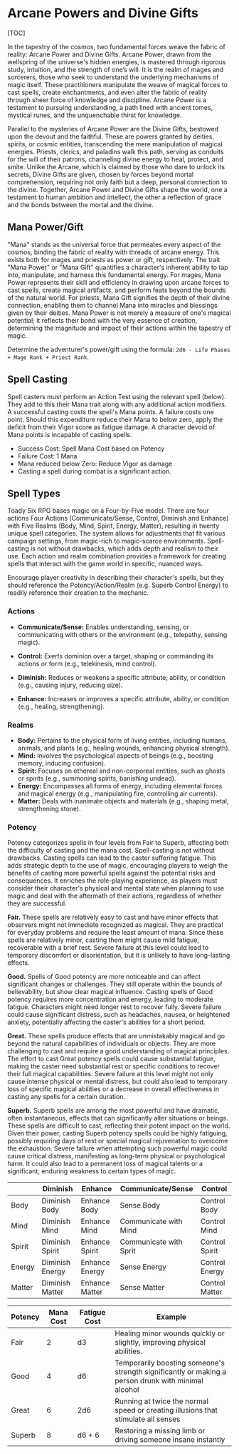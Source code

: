 # Arcane Powers and Divine Gifts

[TOC]

In the tapestry of the cosmos, two fundamental forces weave the fabric of reality: Arcane Power and Divine Gifts. Arcane Power, drawn from the wellspring of the universe's hidden energies, is mastered through rigorous study, intuition, and the strength of one’s will. It is the realm of mages and sorcerers, those who seek to understand the underlying mechanisms of magic itself. These practitioners manipulate the weave of magical forces to cast spells, create enchantments, and even alter the fabric of reality through sheer force of knowledge and discipline. Arcane Power is a testament to pursuing understanding, a path lined with ancient tomes, mystical runes, and the unquenchable thirst for knowledge.

Parallel to the mysteries of Arcane Power are the Divine Gifts, bestowed upon the devout and the faithful. These are powers granted by deities, spirits, or cosmic entities, transcending the mere manipulation of magical energies. Priests, clerics, and paladins walk this path, serving as conduits for the will of their patrons, channeling divine energy to heal, protect, and smite. Unlike the Arcane, which is claimed by those who dare to unlock its secrets, Divine Gifts are given, chosen by forces beyond mortal comprehension, requiring not only faith but a deep, personal connection to the divine. Together, Arcane Power and Divine Gifts shape the world, one a testament to human ambition and intellect, the other a reflection of grace and the bonds between the mortal and the divine.

## Mana Power/Gift

"Mana" stands as the universal force that permeates every aspect of the cosmos, binding the fabric of reality with threads of arcane energy. This exists both for mages and priests as power or gift, respectively. The trait "Mana Power" or "Mana Gift" quantifies a character's inherent ability to tap into, manipulate, and harness this fundamental energy. For mages, Mana Power represents their skill and efficiency in drawing upon arcane forces to cast spells, create magical artifacts, and perform feats beyond the bounds of the natural world. For priests, Mana Gift signifies the depth of their divine connection, enabling them to channel Mana into miracles and blessings given by their deities. Mana Power is not merely a measure of one's magical potential; it reflects their bond with the very essence of creation, determining the magnitude and impact of their actions within the tapestry of magic.

Determine the adventurer's power/gift using the formula: `2d6 - Life Phases + Mage Rank + Priest Rank`.

## Spell Casting

Spell casters must perform an Action Test using the relevant spell (below). They add to this their Mana trait along with any additional action modifiers. A successful casting costs the spell's Mana points. A failure costs one point. Should this expenditure reduce their Mana to below zero, apply the deficit from their Vigor score as fatigue damage. A character devoid of Mana points is incapable of casting spells.

* Success Cost: Spell Mana Cost based on Potency
* Failure Cost: 1 Mana
* Mana reduced below Zero: Reduce Vigor as damage
* Casting a spell during combat is a significant action.

## Spell Types

Toady Six RPG bases magic on a Four-by-Five model. There are four actions Four Actions (Communicate/Sense, Control, Diminish and Enhance) with Five Realms (Body, Mind, Spirit, Energy, Matter), resulting in twenty unique spell categories. The system allows for adjustments that fit various campaign settings, from magic-rich to magic-scarce environments. Spell-casting is not without drawbacks, which adds depth and realism to their use. Each action and realm combination provides a framework for creating spells that interact with the game world in specific, nuanced ways.

Encourage player creativity in describing their character's spells, but they should reference the Potency/Action/Realm (e.g. Superb Control Energy) to readily reference their creation to the mechanic.

### Actions

- **Communicate/Sense:** Enables understanding, sensing, or communicating with others or the environment (e.g., telepathy, sensing magic).
- **Control:** Exerts dominion over a target, shaping or commanding its actions or form (e.g., telekinesis, mind control).

- **Diminish:** Reduces or weakens a specific attribute, ability, or condition (e.g., causing injury, reducing size).
- **Enhance:** Increases or improves a specific attribute, ability, or condition (e.g., healing, strengthening).

### Realms

- **Body:** Pertains to the physical form of living entities, including humans, animals, and plants (e.g., healing wounds, enhancing physical strength).
- **Mind:** Involves the psychological aspects of beings (e.g., boosting memory, inducing confusion).
- **Spirit:** Focuses on ethereal and non-corporeal entities, such as ghosts or spirits (e.g., summoning spirits, banishing undead).
- **Energy:** Encompasses all forms of energy, including elemental forces and magical energy (e.g., manipulating fire, controlling air currents).
- **Matter:** Deals with inanimate objects and materials (e.g., shaping metal, strengthening stone).

### Potency 

Potency categorizes spells in four levels from Fair to Superb, affecting both the difficulty of casting and the mana cost. Spell-casting is not without drawbacks. Casting spells can lead to the caster suffering fatigue. This adds strategic depth to the use of magic, encouraging players to weigh the benefits of casting more powerful spells against the potential risks and consequences. It enriches the role-playing experience, as players must consider their character's physical and mental state when planning to use magic and deal with the aftermath of their actions, regardless of whether they are successful.

**Fair.** These spells are relatively easy to cast and have minor effects that observers might not immediate recognized as magical. They are practical for everyday problems and require the least amount of mana. Since these spells are relatively minor, casting them might cause mild fatigue, recoverable with a brief rest. Severe failure at this level could lead to temporary discomfort or disorientation, but it is unlikely to have long-lasting effects.

**Good.** Spells of Good potency are more noticeable and can affect significant changes or challenges. They still operate within the bounds of believability, but show clear magical influence. Casting spells of Good potency requires more concentration and energy, leading to moderate fatigue. Characters might need longer rest to recover fully. Severe failure could cause significant distress, such as headaches, nausea, or heightened anxiety, potentially affecting the caster's abilities for a short period.

**Great.** These spells produce effects that are unmistakably magical and go beyond the natural capabilities of individuals or objects. They are more challenging to cast and require a good understanding of magical principles. The effort to cast Great potency spells could cause substantial fatigue, making the caster need substantial rest or specific conditions to recover their full magical capabilities. Severe failure at this level might not only cause intense physical or mental distress, but could also lead to temporary loss of specific magical abilities or a decrease in overall effectiveness in casting any spells for a certain duration.

**Superb.** Superb spells are among the most powerful and have dramatic, often instantaneous, effects that can significantly alter situations or beings. These spells are difficult to cast, reflecting their potent impact on the world. Given their power, casting Superb potency spells could be highly fatiguing, possibly requiring days of rest or special magical rejuvenation to overcome the exhaustion. Severe failure when attempting such powerful magic could cause critical distress, manifesting as long-term physical or psychological harm. It could also lead to a permanent loss of magical talents or a significant, enduring weakness to certain types of magic.



|        | Diminish        | Enhance        | Communicate/Sense      | Control        |
| ------ | --------------- | -------------- | ---------------------- | -------------- |
| Body   | Diminish Body   | Enhance Body   | Sense Body             | Control Body   |
| Mind   | Diminish Mind   | Enhance Mind   | Communicate with Mind  | Control Mind   |
| Spirit | Diminish Spirit | Enhance Spirit | Communicate with Sprit | Control Spirit |
| Energy | Diminish Energy | Enhance Energy | Sense Energy           | Control Energy |
| Matter | Diminish Matter | Enhance Matter | Sense Matter           | Control Matter |



| Potency | Mana Cost | Fatigue Cost | Example                                                      |
| ------- | --------- | ------------ | ------------------------------------------------------------ |
| Fair    | 2         | d3           | Healing minor wounds quickly or slightly, improving physical abilities. |
| Good    | 4         | d6           | Temporarily boosting someone's strength significantly or making a person drunk with minimal alcohol |
| Great   | 6         | 2d6          | Running at twice the normal speed or creating illusions that stimulate all senses |
| Superb  | 8         | d6 + 6       | Restoring a missing limb or driving someone insane instantly |


